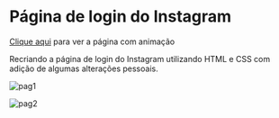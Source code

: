 # Página de login do Instagram

[Clique aqui](https://hellensrodex.github.io/pagina-instagram) para ver a página com animação

Recriando a página de login do Instagram utilizando HTML e CSS com adição de algumas alterações pessoais.



![pag1](https://user-images.githubusercontent.com/107997962/177383698-3aac8cc5-88b3-4d7b-9c32-7dbc8dad469c.png)


![pag2](https://user-images.githubusercontent.com/107997962/177383750-e2ebe873-f601-4bbe-97e2-f3967164f6af.png)

